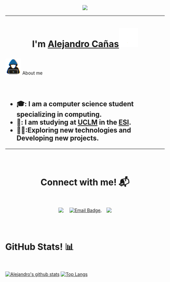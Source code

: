 <p align="center">
  <img src="https://miro.medium.com/max/2048/1*OohqW5DGh9CQS4hLY5FXzA.png" height="230"/>
</p>
<hr>
<h1 align="center">I'm <a href="https://github.com/AlejandroCB-23">Alejandro Cañas<a><img src="https://github.com/AlejandroCB-23/AlejandroCB-23/blob/main/wave.gif" width="60px"/></h1>
<h2></h2><picture><img src = "https://github.com/AlejandroCB-23/AlejandroCB-23/blob/main/about_me.gif?raw=true" width = 50px></picture> About me<h2>
<Br>

- 🎓: I am a computer science student specializing in computing.
- 🏫: I am studying at [UCLM](https://www.uclm.es) in the [ESI](https://esi.uclm.es).
- 👨‍💻:Exploring new technologies and Developing new projects.

<hr>
<Br>
<h1 align="center">Connect with me! 📬</h1>
<Br>
<p align="center">
<a href="https://www.linkedin.com/in/alejandro-cañas-borreguero-79722933a/" target="blank"><img align="center" src="https://img.shields.io/badge/Alejandro Cañas-0077B5?style=for-the-badge&logo=linkedin&logoColor=white" /></a> &nbsp;&nbsp;&nbsp; <a href="mailto:alexcanas08@gmail.com" target="blank">
  <img align="center" src="https://img.shields.io/badge/alexcanas08@gmail.com-D14836?style=for-the-badge&logo=gmail&logoColor=white" alt="Email Badge">
</a></a>    &nbsp;&nbsp;&nbsp;       <a href="https://www.github.com/Aryagm" target="blank"><img align="center" src="https://img.shields.io/badge/AlejandroCB--23-black?style=for-the-badge&logo=github&logoColor=white" /></a>
</p>

<Br>
<Br>
<h1>GitHub Stats! 📊</h1>
<Br>
  
[![Alejandro's github stats](https://github-readme-stats.vercel.app/api?username=AlejandroCB-23&show_icons=true&theme=tokyonight)](https://github.com/AlejandroCB-23/github-readme-stats) 
[![Top Langs](https://github-readme-stats.vercel.app/api/top-langs/?username=AlejandroCB-23&layout=compact&theme=tokyonight)](https://github.com/AlejandroCB-23/github-readme-stats)

<Br>


